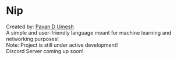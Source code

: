 # Nip
Created by: [Pavan D Umesh](https://www.github.com/Pavan2027)<br />
A simple and user-friendly language meant for machine learning and networking purposes!<br/>
Note: Project is still under active development! <br/>
Discord Server coming up soon!

